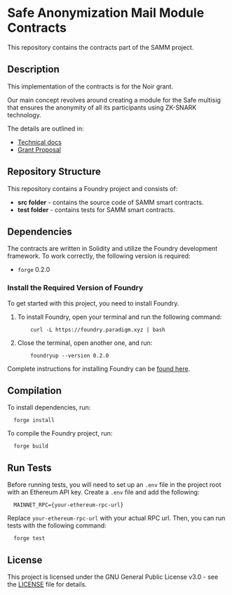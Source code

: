 # Safe Anonymization Mail Module Contracts

This repository contains the contracts part of the SAMM project.

## Description

This implementation of the contracts is for the Noir grant.

Our main concept revolves around creating a module for the Safe multisig that ensures the anonymity of all its participants using ZK-SNARK technology.

The details are outlined in:
- [Technical docs](https://www.notion.so/oxorioteam/SAMM-technical-requirements-7c42604654ba408ea68176fb609cf04b)
- [Grant Proposal](https://github.com/orgs/noir-lang/discussions/5813)

## Repository Structure

This repository contains a Foundry project and consists of:
- **src folder** - contains the source code of SAMM smart contracts.
- **test folder** - contains tests for SAMM smart contracts.

## Dependencies

The contracts are written in Solidity and utilize the Foundry development framework. To work correctly, the following version is required:
- `forge` 0.2.0

### Install the Required Version of Foundry 

To get started with this project, you need to install Foundry. 
1. To install Foundry, open your terminal and run the following command:
    ```
        curl -L https://foundry.paradigm.xyz | bash
    ```
2. Close the terminal, open another one, and run:
    ```
        foundryup --version 0.2.0
    ```
Complete instructions for installing Foundry can be [found here](https://book.getfoundry.sh/getting-started/installation).

## Compilation

To install dependencies, run:
```
  forge install
```
To compile the Foundry project, run:

```
  forge build
```

## Run Tests

Before running tests, you will need to set up an `.env` file in the project root with an Ethereum API key. Create a `.env` file and add the following:

```
  MAINNET_RPC={your-ethereum-rpc-url}
```

Replace `your-ethereum-rpc-url` with your actual RPC url. Then, you can run tests with the following command:

```
  forge test
```

## License

This project is licensed under the GNU General Public License v3.0 - see the [LICENSE](LICENSE) file for details.
